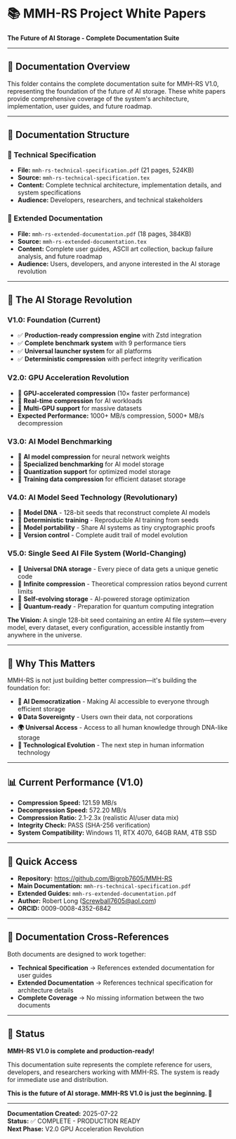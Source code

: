 # 📚 MMH-RS Project White Papers

**The Future of AI Storage - Complete Documentation Suite**

---

## 🎯 **Documentation Overview**

This folder contains the complete documentation suite for MMH-RS V1.0, representing the foundation of the future of AI storage. These white papers provide comprehensive coverage of the system's architecture, implementation, user guides, and future roadmap.

---

## 📄 **Documentation Structure**

### **📖 Technical Specification**
- **File:** `mmh-rs-technical-specification.pdf` (21 pages, 524KB)
- **Source:** `mmh-rs-technical-specification.tex`
- **Content:** Complete technical architecture, implementation details, and system specifications
- **Audience:** Developers, researchers, and technical stakeholders

### **📖 Extended Documentation**
- **File:** `mmh-rs-extended-documentation.pdf` (18 pages, 384KB)
- **Source:** `mmh-rs-extended-documentation.tex`
- **Content:** Complete user guides, ASCII art collection, backup failure analysis, and future roadmap
- **Audience:** Users, developers, and anyone interested in the AI storage revolution

---

## 🚀 **The AI Storage Revolution**

### **V1.0: Foundation (Current)**
- ✅ **Production-ready compression engine** with Zstd integration
- ✅ **Complete benchmark system** with 9 performance tiers
- ✅ **Universal launcher system** for all platforms
- ✅ **Deterministic compression** with perfect integrity verification

### **V2.0: GPU Acceleration Revolution**
- 🔄 **GPU-accelerated compression** (10× faster performance)
- 🔄 **Real-time compression** for AI workloads
- 🔄 **Multi-GPU support** for massive datasets
- **Expected Performance:** 1000+ MB/s compression, 5000+ MB/s decompression

### **V3.0: AI Model Benchmarking**
- 🔄 **AI model compression** for neural network weights
- 🔄 **Specialized benchmarking** for AI model storage
- 🔄 **Quantization support** for optimized model storage
- 🔄 **Training data compression** for efficient dataset storage

### **V4.0: AI Model Seed Technology (Revolutionary)**
- 🔄 **Model DNA** - 128-bit seeds that reconstruct complete AI models
- 🔄 **Deterministic training** - Reproducible AI training from seeds
- 🔄 **Model portability** - Share AI systems as tiny cryptographic proofs
- 🔄 **Version control** - Complete audit trail of model evolution

### **V5.0: Single Seed AI File System (World-Changing)**
- 🔄 **Universal DNA storage** - Every piece of data gets a unique genetic code
- 🔄 **Infinite compression** - Theoretical compression ratios beyond current limits
- 🔄 **Self-evolving storage** - AI-powered storage optimization
- 🔄 **Quantum-ready** - Preparation for quantum computing integration

**The Vision:** A single 128-bit seed containing an entire AI file system—every model, every dataset, every configuration, accessible instantly from anywhere in the universe.

---

## 🎯 **Why This Matters**

MMH-RS is not just building better compression—it's building the foundation for:

- **🤖 AI Democratization** - Making AI accessible to everyone through efficient storage
- **🔒 Data Sovereignty** - Users own their data, not corporations
- **🌍 Universal Access** - Access to all human knowledge through DNA-like storage
- **🚀 Technological Evolution** - The next step in human information technology

---

## 📊 **Current Performance (V1.0)**

- **Compression Speed:** 121.59 MB/s
- **Decompression Speed:** 572.20 MB/s
- **Compression Ratio:** 2.1-2.3x (realistic AI/user data mix)
- **Integrity Check:** PASS (SHA-256 verification)
- **System Compatibility:** Windows 11, RTX 4070, 64GB RAM, 4TB SSD

---

## 🔗 **Quick Access**

- **Repository:** https://github.com/Bigrob7605/MMH-RS
- **Main Documentation:** `mmh-rs-technical-specification.pdf`
- **Extended Guides:** `mmh-rs-extended-documentation.pdf`
- **Author:** Robert Long (Screwball7605@aol.com)
- **ORCID:** 0009-0008-4352-6842

---

## 📝 **Documentation Cross-References**

Both documents are designed to work together:

- **Technical Specification** → References extended documentation for user guides
- **Extended Documentation** → References technical specification for architecture details
- **Complete Coverage** → No missing information between the two documents

---

## 🎉 **Status**

**MMH-RS V1.0 is complete and production-ready!**

This documentation suite represents the complete reference for users, developers, and researchers working with MMH-RS. The system is ready for immediate use and distribution.

**This is the future of AI storage. MMH-RS V1.0 is just the beginning. 🚀**

---

**Documentation Created:** 2025-07-22  
**Status:** ✅ COMPLETE - PRODUCTION READY  
**Next Phase:** V2.0 GPU Acceleration Revolution 